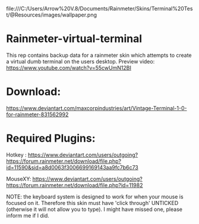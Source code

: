 file:///C:/Users/Arrow%20V.8/Documents/Rainmeter/Skins/Terminal%20Test/@Resources/images/wallpaper.png


# Rainmeter-virtual-terminal
This rep contains backup data for a rainmeter skin which attempts to create a virtual dumb terminal on the users desktop.  Preview video: https://www.youtube.com/watch?v=55cwUmN12BI

# Download:
https://www.deviantart.com/maxcorpindustries/art/Vintage-Terminal-1-0-for-rainmeter-831562992



# Required Plugins:

Hotkey : 
https://www.deviantart.com/users/outgoing?https://forum.rainmeter.net/download/file.php?id=11590&sid=a8d0063f3006699169143aa9fc7b6c73

MouseXY: 
https://www.deviantart.com/users/outgoing?https://forum.rainmeter.net/download/file.php?id=11982

NOTE: the keyboard system is designed to work for when your mouse is focused on it. Therefore this skin must have 'click through' UNTICKED (otherwise it will not allow you to type).
I might have missed one, please inform me if I did.
